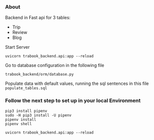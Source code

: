 ### About
Backend in Fast api for 3 tables:

- Trip
- Review
- Blog


Start Server
````
uvicorn trabook_backend.api:app --reload
````

Go to database configuration in the following file
````
trabook_backend/orm/database.py
````

Populate data with default values, running the sql sentences in this file `populate_tables.sql`


### Follow the next step to set up in your local Environment
````
pip3 install pipenv
sudo -H pip3 install -U pipenv
pipenv install 
pipenv shell

uvicorn trabook_backend.api:app --reload
````